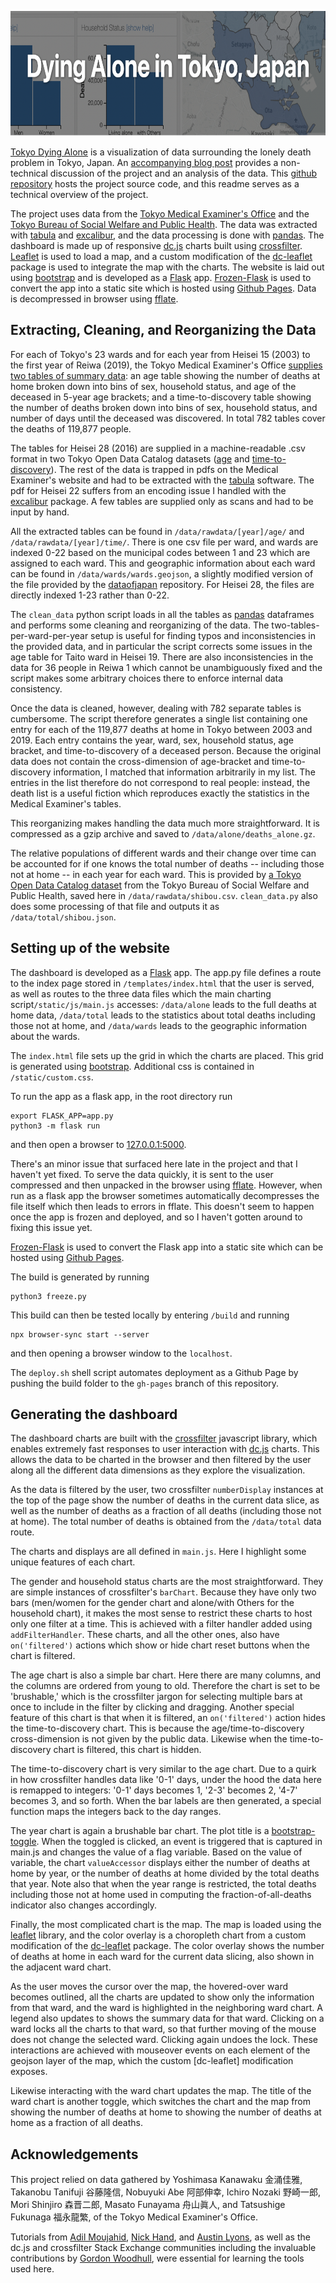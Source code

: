 <a href="https://passaglia.jp/tokyo-dying-alone"> <img src="/img/tokyo-dying-alone-header.png" height="200"/> </a>

[Tokyo Dying Alone](https://passaglia.jp/tokyo-dying-alone/) is a visualization of data surrounding the lonely death problem in Tokyo, Japan. An [accompanying blog post](/tokyo-dying-alone-guide/) provides a non-technical discussion of the project and an analysis of the data. This [github repository](https://github.com/passaglia/tokyo-dying-alone/) hosts the project source code, and this readme serves as a technical overview of the project. 

The project uses data from the [Tokyo Medical Examiner's Office](https://www.fukushihoken.metro.tokyo.lg.jp/kansatsu/kodokushitoukei/index.html) and the [Tokyo Bureau of Social Welfare and Public Health](https://www.fukushihoken.metro.tokyo.lg.jp/kiban/chosa_tokei/jinkodotaitokei/kushityosonbetsu.html). The data was extracted with [tabula](https://tabula.technology/) and [excalibur](https://excalibur-py.readthedocs.io/en/master/), and the data processing is done with [pandas](https://pandas.pydata.org/). The dashboard is made up of responsive [dc.js](https://dc-js.github.io/dc.js/) charts built using [crossfilter](https://github.com/crossfilter/crossfilter). [Leaflet](https://leafletjs.com/) is used to load a map, and a custom modification of the [dc-leaflet](https://github.com/dc-js/dc.leaflet.js) package is used to integrate the map with the charts. The website is laid out using [bootstrap](https://getbootstrap.com/) and is developed as a [Flask](https://flask.palletsprojects.com/en/2.0.x/) app. [Frozen-Flask](https://pythonhosted.org/Frozen-Flask/) is used to convert the app into a static site which is hosted using [Github Pages](https://docs.github.com/ja/pages/getting-started-with-github-pages/about-github-pages). Data is decompressed in browser using [fflate](https://github.com/101arrowz/fflate).

## Extracting, Cleaning, and Reorganizing the Data

For each of Tokyo's 23 wards and for each year from Heisei 15 (2003) to the first year of Reiwa (2019), the Tokyo Medical Examiner's Office [supplies two tables of summary data](https://www.fukushihoken.metro.tokyo.lg.jp/kansatsu/kodokushitoukei/index.html): an age table showing the number of deaths at home broken down into bins of sex, household status, and age of the deceased in 5-year age brackets; and a time-to-discovery table showing the number of deaths broken down into bins of sex, household status, and number of days until the deceased was discovered. In total 782 tables cover the deaths of 119,877 people.

The tables for Heisei 28 (2016) are supplied in a machine-readable .csv format in two Tokyo Open Data Catalog datasets ([age](https://catalog.data.metro.tokyo.lg.jp/dataset/t000010d2000000166) and [time-to-discovery](https://catalog.data.metro.tokyo.lg.jp/dataset/t000010d2000000168)). The rest of the data is trapped in pdfs on the Medical Examiner's website and had to be extracted with the [tabula](https://tabula.technology/) software. The pdf for Heisei 22 suffers from an encoding issue I handled with the [excalibur](https://excalibur-py.readthedocs.io/en/master/) package. A few tables are supplied only as scans and had to be input by hand. 

All the extracted tables can be found in `/data/rawdata/[year]/age/` and `/data/rawdata/[year]/time/`. There is one csv file per ward, and wards are indexed 0-22 based on the municipal codes between 1 and 23 which are assigned to each ward. This and geographic information about each ward can be found in `/data/wards/wards.geojson`, a slightly modified version of the file provided by the [dataofjapan](https://github.com/dataofjapan/land) repository. For Heisei 28, the files are directly indexed 1-23 rather than 0-22. 

The `clean_data` python script loads in all the tables as [pandas](https://pandas.pydata.org/) dataframes and performs some cleaning and reorganizing of the data. The two-tables-per-ward-per-year setup is useful for finding typos and inconsistencies in the provided data, and in particular the script corrects some issues in the age table for Taito ward in Heisei 19. There are also inconsistencies in the data for 36 people in Reiwa 1 which cannot be unambiguously fixed and the script makes some arbitrary choices there to enforce internal data consistency.

Once the data is cleaned, however, dealing with 782 separate tables is cumbersome. The script therefore generates a single list containing one entry for each of the 119,877 deaths at home in Tokyo between 2003 and 2019. Each entry contains the year, ward, sex, household status, age bracket, and time-to-discovery of a deceased person. Because the original data does not contain the cross-dimension of age-bracket and time-to-discovery information, I matched that information arbitrarily in my list. The entries in the list therefore do not correspond to real people: instead, the death list is a useful fiction which reproduces exactly the statistics in the Medical Examiner's tables. 

This reorganizing makes handling the data much more straightforward. It is compressed as a gzip archive and saved to `/data/alone/deaths_alone.gz`.

The relative populations of different wards and their change over time can be accounted for if one knows the total number of deaths -- including those not at home -- in each year for each ward. This is provided by [a Tokyo Open Data Catalog dataset](https://catalog.data.metro.tokyo.lg.jp/dataset/t000010d0000000009/resource/99d5cb41-a30d-4d3e-85cc-cf316a2a7b26) from the Tokyo Bureau of Social Welfare and Public Health, saved here in `/data/rawdata/shibou.csv`. `clean_data.py` also does some processing of that file and outputs it as `/data/total/shibou.json`.

## Setting up of the website

The dashboard is developed as a [Flask](https://flask.palletsprojects.com/en/2.0.x/) app. The app.py file defines a route to the index page stored in `/templates/index.html` that the user is served, as well as routes to the three data files which the main charting script`/static/js/main.js` accesses: `/data/alone` leads to the full deaths at home data, `/data/total` leads to the statistics about total deaths including those not at home, and `/data/wards` leads to the geographic information about the wards.

The `index.html` file sets up the grid in which the charts are placed. This grid is generated using [bootstrap](https://getbootstrap.com/). Additional css is contained in `/static/custom.css`.

To run the app as a flask app, in the root directory run

```
export FLASK_APP=app.py
python3 -m flask run
```

and then open a browser to [127.0.0.1:5000](http://127.0.0.1:5000).

There's an minor issue that surfaced here late in the project and that I haven't yet fixed. To serve the data quickly, it is sent to the user compressed and then unpacked in the browser using [fflate](https://github.com/101arrowz/fflate). However, when run as a flask app the browser sometimes automatically decompresses the file itself which then leads to errors in fflate. This doesn't seem to happen once the app is frozen and deployed, and so I haven't gotten around to fixing this issue yet.

[Frozen-Flask](https://pythonhosted.org/Frozen-Flask/) is used to convert the Flask app into a static site which can be hosted using [Github Pages](https://docs.github.com/ja/pages/getting-started-with-github-pages/about-github-pages).

The build is generated by running

```
python3 freeze.py
```

This build can then be tested locally by entering `/build` and running

``` 
npx browser-sync start --server
```

and then opening a browser window to the `localhost`.

The `deploy.sh` shell script automates deployment as a Github Page by pushing the build folder to the `gh-pages` branch of this repository.

## Generating the dashboard

The dashboard charts are built with the [crossfilter](https://github.com/crossfilter/crossfilter) javascript library, which enables extremely fast responses to user interaction with [dc.js](https://dc-js.github.io/dc.js/) charts. This allows the data to be charted in the browser and then filtered by the user along all the different data dimensions as they explore the visualization. 

As the data is filtered by the user, two crossfilter `numberDisplay` instances at the top of the page show the number of deaths in the current data slice, as well as the number of deaths as a fraction of all deaths (including those not at home). The total number of deaths is obtained from the `/data/total` data route.

The charts and displays are all defined in `main.js`. Here I highlight some unique features of each chart.

The gender and household status charts are the most straightforward. They are simple instances of crossfilter's `barChart`. Because they have only two bars (men/women for the gender chart and alone/with Others for the household chart), it makes the most sense to restrict these charts to host only one filter at a time.  This is achieved with a filter handler added using `addFilterHandler`. These charts, and all the other ones, also have `on('filtered')` actions which show or hide chart reset buttons when the chart is filtered.

The age chart is also a simple bar chart. Here there are many columns, and the columns are ordered from young to old. Therefore the chart is set to be 'brushable,' which is the crossfilter jargon for selecting multiple bars at once to include in the filter by clicking and dragging. Another special feature of this chart is that when it is filtered, an `on('filtered')` action hides the time-to-discovery chart. This is because the age/time-to-discovery cross-dimension is not given by the public data. Likewise when the time-to-discovery chart is filtered, this chart is hidden.

The time-to-discovery chart is very similar to the age chart. Due to a quirk in how crossfilter handles data like '0-1' days, under the hood the data here is remapped to integers: '0-1' days becomes 1, '2-3' becomes 2, '4-7' becomes 3, and so forth. When the bar labels are then generated, a special function maps the integers back to the day ranges.

The year chart is again a brushable bar chart. The plot title is a [bootstrap-toggle](https://www.bootstraptoggle.com/). When the toggled is clicked, an event is triggered that is captured in main.js and changes the value of a flag variable. Based on the value of variable, the chart `valueAccessor`  displays either the number of deaths at home by year, or the number of deaths at home divided by the total deaths that year. Note also that when the year range is restricted, the total deaths including those not at home used in computing the fraction-of-all-deaths indicator also changes accordingly.

Finally, the most complicated chart is the map. The map is loaded using the [leaflet](https://leafletjs.com/) library, and the color overlay is a choropleth chart from a custom modification of the [dc-leaflet](https://github.com/dc-js/dc.leaflet.js) package. The color overlay shows the number of deaths at home in each ward for the current data slicing, also shown in the adjacent ward chart.

As the user moves the cursor over the map, the hovered-over ward becomes outlined, all the charts are updated to show only the information from that ward, and the ward is highlighted in the neighboring ward chart. A legend also updates to shows the summary data for that ward. Clicking on a ward locks all the charts to that ward, so that further moving of the mouse does not change the selected ward. Clicking again undoes the lock. These interactions are achieved with mouseover events on each element of the geojson layer of the map, which the custom [dc-leaflet] modification exposes.

Likewise interacting with the ward chart updates the map. The title of the ward chart is another toggle, which switches the chart and the map from showing the number of deaths at home to showing the number of deaths at home as a fraction of all deaths.

## Acknowledgements

This project relied on data gathered by Yoshimasa Kanawaku 金涌佳雅, Takanobu Tanifuji 谷藤隆信, Nobuyuki Abe 阿部伸幸, Ichiro Nozaki 野崎一郎, Mori Shinjiro 森晋二郎, Masato Funayama 舟山眞人, and Tatsushige Fukunaga 福永龍繁, of the Tokyo Medical Examiner's Office.

Tutorials from [Adil Moujahid](http://adilmoujahid.com/posts/2016/08/interactive-data-visualization-geospatial-d3-dc-leaflet-python/), [Nick Hand](https://nickhand.github.io/blog/pages/2018/01/23/philly-parking/), and [Austin Lyons](https://github.com/austinlyons/dcjs-leaflet-untappd), as well as the dc.js and crossfilter Stack Exchange communities including the invaluable contributions by [Gordon Woodhull](https://stackoverflow.com/users/676195/gordon), were essential for learning the tools used here.


